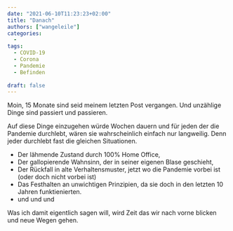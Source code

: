 ```yaml
---
date: "2021-06-10T11:23:23+02:00"
title: "Danach"
authors: ["wangeleile"]
categories:
  -
tags:
  - COVID-19
  - Corona
  - Pandemie
  - Befinden
  
draft: false
---
```


Moin, 
15 Monate sind seid meinem letzten Post vergangen. Und unzählige Dinge sind passiert und passieren. 

Auf diese Dinge einzugehen würde Wochen dauern und für jeden der die Pandemie durchlebt, wären sie wahrscheinlich einfach nur langweilig. Denn jeder durchlebt fast die gleichen Situationen. 

- Der lähmende Zustand durch 100% Home Office,
- Der gallopierende Wahnsinn, der in seiner eigenen Blase geschieht,
- Der Rückfall in alte Verhaltensmuster, jetzt wo die Pandemie vorbei ist (oder doch nicht vorbei ist)
- Das Festhalten an unwichtigen Prinzipien, da sie doch in den letzten 10 Jahren funktienierten. 
- und und und

Was ich damit eigentlich sagen will, wird Zeit das wir nach vorne blicken und neue Wegen gehen. 



